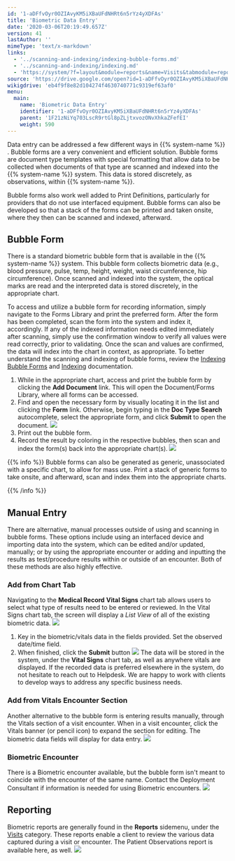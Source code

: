 ```yaml
---
id: '1-aDFfvOyr0OZIAvyKM5iXBaUFdNHRt6n5rYz4yXDFAs'
title: 'Biometric Data Entry'
date: '2020-03-06T20:19:49.657Z'
version: 41
lastAuthor: ''
mimeType: 'text/x-markdown'
links:
  - '../scanning-and-indexing/indexing-bubble-forms.md'
  - '../scanning-and-indexing/indexing.md'
  - 'https://system/?f=layout&module=reports&name=Visits&tabmodule=reports&t=Visits&tabmodule=reports&tabselect=Visits'
source: 'https://drive.google.com/open?id=1-aDFfvOyr0OZIAvyKM5iXBaUFdNHRt6n5rYz4yXDFAs'
wikigdrive: 'eb4f9f8e82d104274f4630740771c9319ef63af0'
menu:
  main:
    name: 'Biometric Data Entry'
    identifier: '1-aDFfvOyr0OZIAvyKM5iXBaUFdNHRt6n5rYz4yXDFAs'
    parent: '1F21zNiYq703LscR9rtGl8pZLjtxvozONvXhkaZFefEI'
    weight: 590
---
```

Data entry can be addressed a few different ways in {{% system-name %}} . Bubble forms are a very convenient and efficient solution. Bubble forms are document type templates with special formatting that allow data to be collected when documents of that type are scanned and indexed into the {{% system-name %}} system. This data is stored discretely, as observations, within {{% system-name %}}.

Bubble forms also work well added to Print Definitions, particularly for providers that do not use interfaced equipment. Bubble forms can also be developed so that a stack of the forms can be printed and taken onsite, where they then can be scanned and indexed, afterward.

## Bubble Form

There is a standard biometric bubble form that is available in the {{% system-name %}} system. This bubble form collects biometric data (e.g., blood pressure, pulse, temp, height, weight, waist circumference, hip circumference). Once scanned and indexed into the system, the optical marks are read and the interpreted data is stored discretely, in the appropriate chart.

To access and utilize a bubble form for recording information, simply navigate to the Forms Library and print the preferred form. After the form has been completed, scan the form into the system and index it, accordingly. If any of the indexed information needs edited immediately after scanning, simply use the confirmation window to verify all values were read correctly, prior to validating. Once the scan and values are confirmed, the data will index into the chart in context, as appropriate. To better understand the scanning and indexing of bubble forms, review the [Indexing Bubble Forms](../scanning-and-indexing/indexing-bubble-forms.md) and [Indexing](../scanning-and-indexing/indexing.md) documentation.
1. While in the appropriate chart, access and print the bubble form by clicking the <strong>Add Document</strong> link. This will open the Document/Forms Library, where all forms can be accessed.
2. Find and open the necessary form by visually locating it in the list and clicking the <strong>Form</strong> link. Otherwise, begin typing in the <strong>Doc Type Search</strong> autocomplete, select the appropriate form, and click <strong>Submit</strong> to open the document.
![](biometric-data-entry.assets/10000201000004F900000276747F6EED3B610FCA.png)
3. Print out the bubble form.
4. Record the result by coloring in the respective bubbles, then scan and index the form(s) back into the appropriate chart(s).
![](biometric-data-entry.assets/10000201000001D300000262A9C1AFDCC7C2EF24.png)

{{% info %}}
Bubble forms can also be generated as generic, unassociated with a specific chart, to allow for mass use. Print a stack of generic forms to take onsite, and afterward, scan and index them into the appropriate charts.

{{% /info %}}

## Manual Entry

There are alternative, manual processes outside of using and scanning in bubble forms. These options include using an interfaced device and importing data into the system, which can be edited and/or updated, manually; or by using the appropriate encounter or adding and inputting the results as test/procedure results within or outside of an encounter. Both of these methods are also highly effective.

### Add from Chart Tab

Navigating to the **Medical Record** **Vital Signs** chart tab allows users to select what type of results need to be entered or reviewed. In the Vital Signs chart tab, the screen will display a *List View* of all of the existing biometric data.
![](biometric-data-entry.assets/10000201000004AA00000344E1BCCA841B98F995.png)
1. Key in the biometric/vitals data in the fields provided. Set the observed date/time field.
2. When finished, click the <strong>Submit</strong> button
![](biometric-data-entry.assets/10000201000004A8000003440989864725FD76C2.png)
The data will be stored in the system, under the **Vital Signs** chart tab, as well as anywhere vitals are displayed. If the recorded data is preferred elsewhere in the system, do not hesitate to reach out to Helpdesk. We are happy to work with clients to develop ways to address any specific business needs.

### Add from Vitals Encounter Section

Another alternative to the bubble form is entering results manually, through the Vitals section of a visit encounter. When in a visit encounter, click the Vitals banner (or pencil icon) to expand the section for editing. The biometric data fields will display for data entry.
![](biometric-data-entry.assets/100002010000049C000004468AE885B08728C80F.png)

### Biometric Encounter

There is a Biometric encounter available, but the bubble form isn't meant to coincide with the encounter of the same name. Contact the Deployment Consultant if information is needed for using Biometric encounters.
![](biometric-data-entry.assets/10000201000004AB000001F2EF23677C1596DCC4.png)

## Reporting

Biometric reports are generally found in the **Reports** sidemenu, under the [Visits](https://system/?f=layout&module=reports&name=Visits&tabmodule=reports&t=Visits&tabmodule=reports&tabselect=Visits) category. These reports enable a client to review the various data captured during a visit or encounter. The Patient Observations report is available here, as well.
![](biometric-data-entry.assets/10000201000005440000025906B459D126CD40E6.png)
